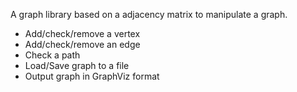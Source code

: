 A graph library based on a adjacency matrix to manipulate a graph.
- Add/check/remove a vertex
- Add/check/remove an edge
- Check a path
- Load/Save graph to a file
- Output graph in GraphViz format
